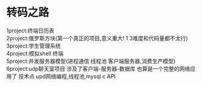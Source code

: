 # 转码之路
1project:终端日历表  
2project:俄罗斯方块(第一个真正的项目,意义重大! 1 3难度和代码量都不太行)  
3project:学生管理系统  
4project:模拟shell 终端  
5project:并发服务器模型(进程通信 线程池 客户端服务器,消费生产模型)  
6project:udp聊天室项目 涉及了客户端-服务器-数据库 也算是一个完整的网络应用了 技术点 upd网络编程,线程池,mysql c API  
